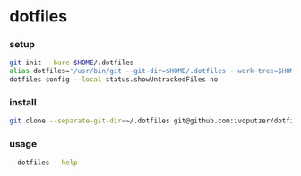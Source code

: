 # dotfiles

### setup
```sh
git init --bare $HOME/.dotfiles
alias dotfiles='/usr/bin/git --git-dir=$HOME/.dotfiles --work-tree=$HOME'
dotfiles config --local status.showUntrackedFiles no
```

### install
```sh
git clone --separate-git-dir=~/.dotfiles git@github.com:ivoputzer/dotfiles.git $HOME
```

### usage
```sh
  dotfiles --help
```
